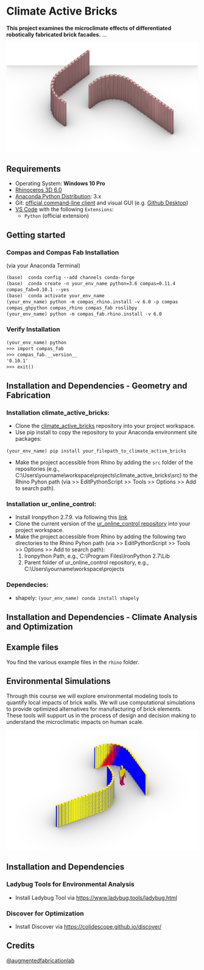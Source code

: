 
# Climate Active Bricks


**This project examines the microclimate effects of differentiated robotically fabricated brick facades.** ...

![Brickwall Example 2](/docs/images/brickwall_ex2.jpg)


## Requirements

* Operating System: **Windows 10 Pro**
* [Rhinoceros 3D 6.0](https://www.rhino3d.com/)
* [Anaconda Python Distribution](https://www.anaconda.com/download/): 3.x
* Git: [official command-line client](https://git-scm.com/) and visual GUI (e.g. [Github Desktop](https://desktop.github.com/))
* [VS Code](https://code.visualstudio.com/) with the following `Extensions`:
  * `Python` (official extension)


## Getting started

### Compas and Compas Fab Installation 
(via your Anaconda Terminal)
    
    (base)  conda config --add channels conda-forge
    (base)  conda create -n your_env_name python=3.6 compas=0.11.4 compas_fab=0.10.1 --yes
    (base)  conda activate your_env_name
    (your_env_name) python -m compas_rhino.install -v 6.0 -p compas compas_ghpython compas_rhino compas_fab roslibpy
    (your_env_name) python -m compas_fab.rhino.install -v 6.0
    
### Verify Installation

    (your_env_name) python
    >>> import compas_fab
    >>> compas_fab.__version__
    '0.10.1'
    >>> exit()


## Installation and Dependencies - Geometry and Fabrication

### Installation climate_active_bricks:

* Clone the [climate_active_bricks](https://github.com/augmentedfabricationlab/climate_active_bricks) repository into your project workspace.
* Use pip install to copy the repository to your Anaconda environment site packages: 

`(your_env_name) pip install your_filepath_to_climate_active_bricks`        

* Make the project accessible from Rhino by adding the `src` folder of the repositories (e.g., C:\Users\yourname\workspace\projects\climate_active_bricks\src) to the Rhino Pyhon path (via >> EditPythonScript >> Tools >> Options >> Add to search path).

### Installation ur_online_control:

* Install Ironpython 2.7.9. via following this [link](https://github.com/IronLanguages/ironpython2/releases/tag/ipy-2.7.9)
* Clone the current version of the [ur_online_control repository](https://github.com/augmentedfabricationlab/ur_online_control) 
into your project workspace.
* Make the project accessible from Rhino by adding the following two directories to the Rhino Pyhon path (via >> EditPythonScript >> Tools >> Options >> Add to search path):
    1. Ironpython Path, e.g., C:\Program Files\IronPython 2.7\Lib
    2. Parent folder of ur_online_control repository, e.g., C:\Users\yourname\workspace\projects

### Dependecies:

* shapely: `(your_env_name) conda install shapely`


## Installation and Dependencies - Climate Analysis and Optimization


## Example files

You find the various example files in the `rhino` folder.

## Environmental Simulations

Through this course we will explore environmental modeling tools to quantify local impacts of brick walls. We will use computational simulations to provide optimized alternatives for manufacturing of brick elements. These tools will support us in the process of design and decision making to understand the microclimatic impacts on human scale. 

![Rad](docs/images/Rad.jpg)
## Installation and Dependencies

### Ladybug Tools for Environmental Analysis

* Install Ladybug Tool via https://www.ladybug.tools/ladybug.html

### Discover for Optimization

* Install Discover via https://colidescope.github.io/discover/

Credits
-------------

[@augmentedfabricationlab](https://github.com/augmentedfabricationlab)
